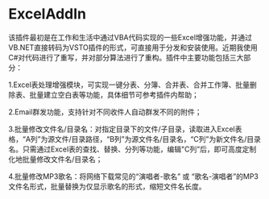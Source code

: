 # ExcelAddIn

该插件最初是在工作和生活中通过VBA代码实现的一些Excel增强功能，并通过VB.NET直接转码为VSTO插件的形式，可直接用于分发和安装使用。近期我使用C#对代码进行了重写，并对部分算法进行了重构。插件中主要功能包括三大部分：

1.Excel表处理增强模块，可实现一键分表、分簿、合并表、合并工作簿、批量删除表、批量建立空白表等功能，具体细节可参考插件内帮助；

2.Email群发功能，支持针对不同收件人自动群发不同的附件；

3.批量修改文件名/目录名：对指定目录下的文件/子目录，读取进入Excel表格，“A列”为源文件/目录路径，“B列”为源文件名/目录名，“C列”为新文件名/目录名。只需通过Excel表的查找、替换、分列等功能，编辑"C列”后，即可高度定制化地批量修改文件名/目录名；

4.批量修改MP3歌名：将网络下载常见的“演唱者-歌名” 或 “歌名-演唱者”的MP3文件名形式，批量替换为仅显示歌名的形式，缩短文件名长度。
